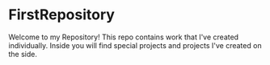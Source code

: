# FirstRepository
Welcome to my Repository!
This repo contains work that I've created individually. Inside you will find special projects and projects I've created on the side.
